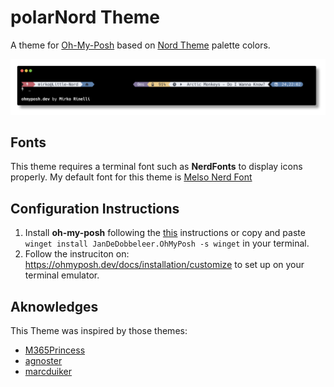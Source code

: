 # polarNord Theme
A theme for [Oh-My-Posh](https://ohmyposh.dev) based on [Nord Theme](https://www.nordtheme.com/) palette colors.

![screenshot](https://github.com/MirkoR89/polarNord/blob/main/nord.png)
[^bignote]: Prompt Screenshot
## Fonts

This theme requires a terminal font such as **NerdFonts** to display icons properly. 
My default font for this theme is [Melso Nerd Font](https://www.nerdfonts.com/font-downloads)

## Configuration Instructions
1. Install **oh-my-posh** following the [this](https://ohmyposh.dev/docs/installation/windows) instructions or copy and paste `winget install JanDeDobbeleer.OhMyPosh -s winget` in your terminal.
2. Follow the instruciton on: https://ohmyposh.dev/docs/installation/customize to set up on your terminal emulator.

## Aknowledges
This Theme was inspired by those themes:
- [M365Princess](https://github.com/JanDeDobbeleer/oh-my-posh/blob/main/themes/M365Princess.omp.json)
- [agnoster](https://github.com/JanDeDobbeleer/oh-my-posh/blob/main/themes/agnoster.omp.json)
- [marcduiker](https://github.com/JanDeDobbeleer/oh-my-posh/blob/main/themes/marcduiker.omp.json)
